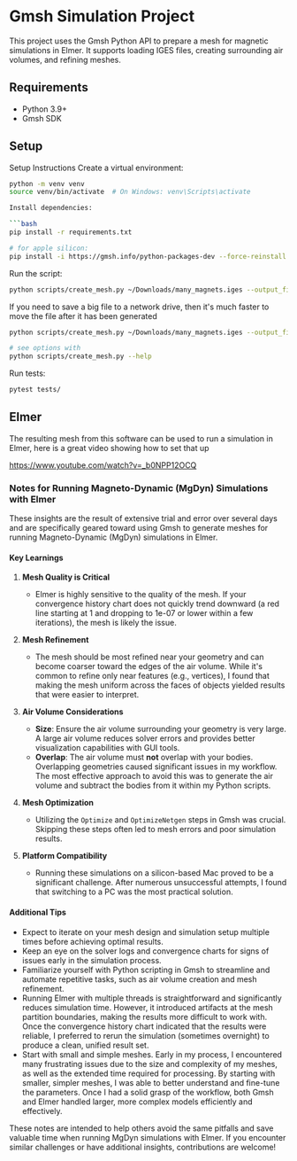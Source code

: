 # Gmsh Simulation Project

This project uses the Gmsh Python API to prepare a mesh for magnetic simulations in Elmer. It supports loading IGES files, creating surrounding air volumes, and refining meshes.

## Requirements

- Python 3.9+
- Gmsh SDK

## Setup

Setup Instructions
Create a virtual environment:

```bash
python -m venv venv
source venv/bin/activate  # On Windows: venv\Scripts\activate

Install dependencies:

```bash
pip install -r requirements.txt

# for apple silicon:
pip install -i https://gmsh.info/python-packages-dev --force-reinstall --no-cache-dir gmsh
```

Run the script:

```bash
python scripts/create_mesh.py ~/Downloads/many_magnets.iges --output_file ~/Downloads/many_magnets.msh
```

If you need to save a big file to a network drive, then it's much faster to move the file after it has been generated
```bash
python scripts/create_mesh.py ~/Downloads/many_magnets.iges --output_file /tmp/many_magnets.msh --refinement_factor 0.05 && mv /tmp/many_magnets.msh /Volumes/Users/Craig/Elmer/Projects/many_magnets/mesh.msh
```

```bash
# see options with
python scripts/create_mesh.py --help
```

Run tests:

```bash
pytest tests/
```

## Elmer

The resulting mesh from this software can be used to run a simulation in Elmer, here is a great video showing how to set that up

https://www.youtube.com/watch?v=_b0NPP12OCQ

### Notes for Running Magneto-Dynamic (MgDyn) Simulations with Elmer

These insights are the result of extensive trial and error over several days and are specifically geared toward using Gmsh to generate meshes for running Magneto-Dynamic (MgDyn) simulations in Elmer.

#### Key Learnings

1. **Mesh Quality is Critical**

   - Elmer is highly sensitive to the quality of the mesh. If your convergence history chart does not quickly trend downward (a red line starting at 1 and dropping to 1e-07 or lower within a few iterations), the mesh is likely the issue.

2. **Mesh Refinement**

   - The mesh should be most refined near your geometry and can become coarser toward the edges of the air volume. While it's common to refine only near features (e.g., vertices), I found that making the mesh uniform across the faces of objects yielded results that were easier to interpret.

3. **Air Volume Considerations**

   - **Size**: Ensure the air volume surrounding your geometry is very large. A large air volume reduces solver errors and provides better visualization capabilities with GUI tools.
   - **Overlap**: The air volume must **not** overlap with your bodies. Overlapping geometries caused significant issues in my workflow. The most effective approach to avoid this was to generate the air volume and subtract the bodies from it within my Python scripts.

4. **Mesh Optimization**

   - Utilizing the `Optimize` and `OptimizeNetgen` steps in Gmsh was crucial. Skipping these steps often led to mesh errors and poor simulation results.

5. **Platform Compatibility**

   - Running these simulations on a silicon-based Mac proved to be a significant challenge. After numerous unsuccessful attempts, I found that switching to a PC was the most practical solution.

#### Additional Tips
- Expect to iterate on your mesh design and simulation setup multiple times before achieving optimal results.
- Keep an eye on the solver logs and convergence charts for signs of issues early in the simulation process.
- Familiarize yourself with Python scripting in Gmsh to streamline and automate repetitive tasks, such as air volume creation and mesh refinement.
- Running Elmer with multiple threads is straightforward and significantly reduces simulation time. However, it introduced artifacts at the mesh partition boundaries, making the results more difficult to work with. Once the convergence history chart indicated that the results were reliable, I preferred to rerun the simulation (sometimes overnight) to produce a clean, unified result set.
- Start with small and simple meshes. Early in my process, I encountered many frustrating issues due to the size and complexity of my meshes, as well as the extended time required for processing. By starting with smaller, simpler meshes, I was able to better understand and fine-tune the parameters. Once I had a solid grasp of the workflow, both Gmsh and Elmer handled larger, more complex models efficiently and effectively.

These notes are intended to help others avoid the same pitfalls and save valuable time when running MgDyn simulations with Elmer. If you encounter similar challenges or have additional insights, contributions are welcome!
